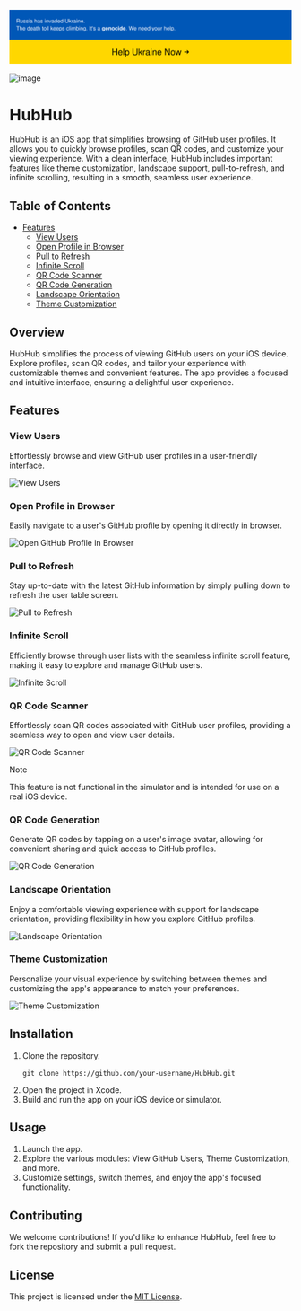 [![Stand With Ukraine](https://raw.githubusercontent.com/vshymanskyy/StandWithUkraine/main/banner2-direct.svg)](https://vshymanskyy.github.io/StandWithUkraine)

![image](https://github.com/jaroshevskii/HubHub/assets/72662383/c5b60540-5f0c-48d4-b73b-65d5bedbc022)

# HubHub

HubHub is an iOS app that simplifies browsing of GitHub user profiles. It allows you to quickly browse profiles, scan QR codes, and customize your viewing experience. With a clean interface, HubHub includes important features like theme customization, landscape support, pull-to-refresh, and infinite scrolling, resulting in a smooth, seamless user experience.

## Table of Contents

- [Features](#features)
  - [View Users](#view-users)
  - [Open Profile in Browser](#open-profile-in-browser)
  - [Pull to Refresh](#pull-to-refresh)
  - [Infinite Scroll](#infinite-scroll)
  - [QR Code Scanner](#qr-code-scanner)
  - [QR Code Generation](#qr-code-generation)
  - [Landscape Orientation](#landscape-orientation)
  - [Theme Customization](#theme-customization)
  

## Overview

HubHub simplifies the process of viewing GitHub users on your iOS device. Explore profiles, scan QR codes, and tailor your experience with customizable themes and convenient features. The app provides a focused and intuitive interface, ensuring a delightful user experience.

## Features

### View Users

Effortlessly browse and view GitHub user profiles in a user-friendly interface.

![View Users](https://github.com/jaroshevskii/HubHub/assets/72662383/f0f07d79-558e-4ebd-8d3a-a8f16f7cfe0a)

### Open Profile in Browser

Easily navigate to a user's GitHub profile by opening it directly in browser.

![Open GitHub Profile in Browser](https://github.com/jaroshevskii/HubHub/assets/72662383/a2ae82f2-41ce-491b-8bd2-8838a378ff6d)

### Pull to Refresh

Stay up-to-date with the latest GitHub information by simply pulling down to refresh the user table screen.

![Pull to Refresh](https://github.com/jaroshevskii/HubHub/assets/72662383/c52a1967-ff94-45fc-9d74-1795a950aa43)

### Infinite Scroll

Efficiently browse through user lists with the seamless infinite scroll feature, making it easy to explore and manage GitHub users.

![Infinite Scroll](https://github.com/jaroshevskii/HubHub/assets/72662383/23178d72-14e0-4436-ae39-b68bb060726f)

### QR Code Scanner

Effortlessly scan QR codes associated with GitHub user profiles, providing a seamless way to open and view user details.

![QR Code Scanner](https://github.com/jaroshevskii/HubHub/assets/72662383/b8effc7f-671a-49a5-8b4b-5608dfc51ce2)

> [!NOTE]
> This feature is not functional in the simulator and is intended for use on a real iOS device.

### QR Code Generation

Generate QR codes by tapping on a user's image avatar, allowing for convenient sharing and quick access to GitHub profiles.

![QR Code Generation](https://github.com/jaroshevskii/HubHub/assets/72662383/a2e2f2c6-832a-4a7f-9ff4-8939cf4a31d1)

### Landscape Orientation

Enjoy a comfortable viewing experience with support for landscape orientation, providing flexibility in how you explore GitHub profiles.

![Landscape Orientation](https://github.com/jaroshevskii/HubHub/assets/72662383/bef13622-1fde-4f45-92a9-bdc7b679eece)

### Theme Customization

Personalize your visual experience by switching between themes and customizing the app's appearance to match your preferences.

![Theme Customization](https://github.com/jaroshevskii/HubHub/assets/72662383/8e482749-972e-4f6a-8b77-0a981d5297c1)

## Installation

1. Clone the repository.
   ```
   git clone https://github.com/your-username/HubHub.git
   ```
2. Open the project in Xcode.
3. Build and run the app on your iOS device or simulator.

## Usage

1. Launch the app.
2. Explore the various modules: View GitHub Users, Theme Customization, and more.
3. Customize settings, switch themes, and enjoy the app's focused functionality.

## Contributing

We welcome contributions! If you'd like to enhance HubHub, feel free to fork the repository and submit a pull request.

## License

This project is licensed under the [MIT License](LICENSE.txt).
